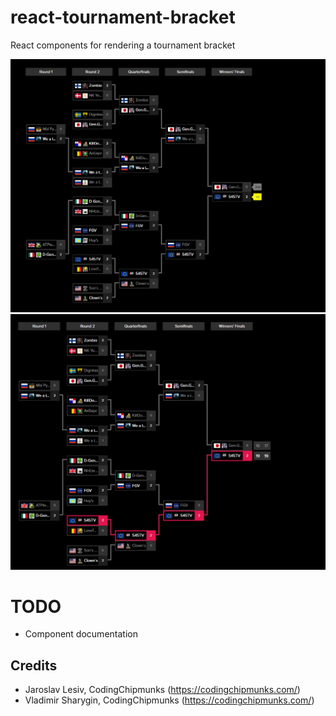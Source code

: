 # react-tournament-bracket
React components for rendering a tournament bracket

![image](bracket.png "Example Bracket")
![image](bracket-hovered.png "Example Bracket")


# TODO
* Component documentation


Credits
-------
* Jaroslav Lesiv, CodingChipmunks (<https://codingchipmunks.com/>)
* Vladimir Sharygin, CodingChipmunks (<https://codingchipmunks.com/>)
